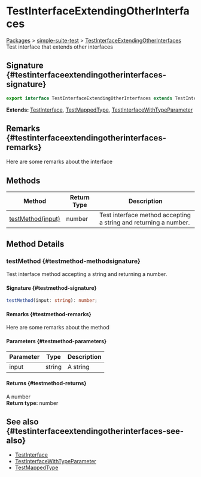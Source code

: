 # TestInterfaceExtendingOtherInterfaces

[Packages](./) > [simple-suite-test](./simple-suite-test) > [TestInterfaceExtendingOtherInterfaces](./simple-suite-test/testinterfaceextendingotherinterfaces-interface)  
Test interface that extends other interfaces  

## Signature {#testinterfaceextendingotherinterfaces-signature}

```typescript
export interface TestInterfaceExtendingOtherInterfaces extends TestInterface, TestMappedType, TestInterfaceWithTypeParameter<number>
```

<b>Extends: </b>[TestInterface](./simple-suite-test/testinterface-interface), [TestMappedType](./simple-suite-test#testmappedtype-typealias), [TestInterfaceWithTypeParameter](./simple-suite-test/testinterfacewithtypeparameter-interface)  

## Remarks {#testinterfaceextendingotherinterfaces-remarks}

Here are some remarks about the interface  

## Methods


| Method | Return Type | Description |
|  --- | --- | --- |
|  [testMethod(input)](./simple-suite-test/testinterfaceextendingotherinterfaces-interface#testmethod-methodsignature) | number | Test interface method accepting a string and returning a number. |

## Method Details

### testMethod {#testmethod-methodsignature}

Test interface method accepting a string and returning a number.  

#### Signature {#testmethod-signature}

```typescript
testMethod(input: string): number;
```

#### Remarks {#testmethod-remarks}

Here are some remarks about the method  

#### Parameters {#testmethod-parameters}


| Parameter | Type | Description |
|  --- | --- | --- |
|  input | string | A string |

#### Returns {#testmethod-returns}

A number  
<b>Return type: </b>number  

## See also {#testinterfaceextendingotherinterfaces-see-also}

- [TestInterface](./simple-suite-test/testinterface-interface)  
- [TestInterfaceWithTypeParameter](./simple-suite-test/testinterfacewithtypeparameter-interface)  
- [TestMappedType](./simple-suite-test#testmappedtype-typealias)  

